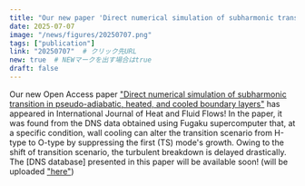 ```yaml
---
title: "Our new paper 'Direct numerical simulation of subharmonic transition in pseudo-adiabatic, heated and cooled boundary layers' has appeared in International Journal of Heat and Fluid Flows"
date: 2025-07-07
image: "/news/figures/20250707.png"
tags: ["publication"]
link: "20250707"  # クリック先URL
new: true  # NEWマークを出す場合はtrue
draft: false
---
```


Our new Open Access paper  ["Direct numerical simulation of subharmonic transition in pseudo-adiabatic, heated, and cooled boundary layers"](https://doi.org/10.1016/j.ijheatfluidflow.2025.109896) has appeared in International Journal of Heat and Fluid Flows!  In the paper, it was found from the DNS data obtained using Fugaku supercomputer that, at a specific condition, wall cooling can alter the transition scenario from H-type to O-type by suppressing the first (TS) mode's growth. Owing to the shift of transition scenario, the turbulent breakdown is delayed drastically. 
The [DNS database] presented in this paper will be available soon! (will be uploaded ["here"](https://www.klab.mech.tohoku.ac.jp/database/index_jpn.html))